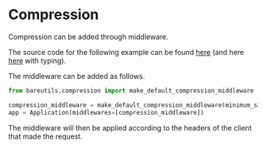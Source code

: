 # Compression

Compression can be added through middleware.

The source code for the following example can be found
[here](../examples/compression_nt.py)
(and here [here](../examples/compression.py) with typing).

The middleware can be added as follows.

```python
from bareutils.compression import make_default_compression_middleware

compression_middleware = make_default_compression_middleware(minimum_size=1024)
app = Application(middlewares=[compression_middleware])
```

The middleware will then be applied according to the headers of the client
that made the request.
